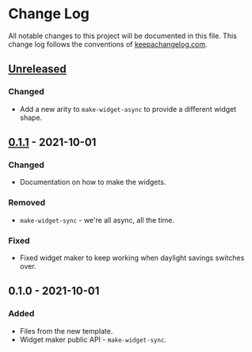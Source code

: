 # Change Log
All notable changes to this project will be documented in this file. This change log follows the conventions of [keepachangelog.com](http://keepachangelog.com/).

## [Unreleased]
### Changed
- Add a new arity to `make-widget-async` to provide a different widget shape.

## [0.1.1] - 2021-10-01
### Changed
- Documentation on how to make the widgets.

### Removed
- `make-widget-sync` - we're all async, all the time.

### Fixed
- Fixed widget maker to keep working when daylight savings switches over.

## 0.1.0 - 2021-10-01
### Added
- Files from the new template.
- Widget maker public API - `make-widget-sync`.

[Unreleased]: https://sourcehost.site/your-name/torgcards/compare/0.1.1...HEAD
[0.1.1]: https://sourcehost.site/your-name/torgcards/compare/0.1.0...0.1.1
